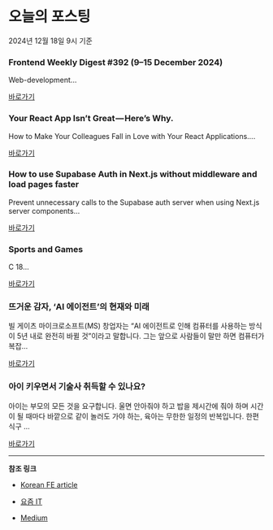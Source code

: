 # 오늘의 포스팅 
2024년 12월 18일 9시 기준 

### Frontend Weekly Digest #392 (9–15 December 2024) 

 Web-development... 

 [바로가기](https://medium.com/m/signin?actionUrl=https%3A%2F%2Fmedium.com%2F_%2Fbookmark%2Fp%2F5e3f9125f232&operation=register&redirect=https%3A%2F%2Ffrontender-ua.medium.com%2Ffrontend-weekly-digest-392-9-15-december-2024-5e3f9125f232&source=---recommended_stories---front_end_development---0-84----------------bookmark_preview----c57876df_3193_4214_834e_cf233c7ec881-------) 

### Your React App Isn’t Great — Here’s Why. 

 How to Make Your Colleagues Fall in Love with Your React Applications.... 

 [바로가기](https://medium.com/m/signin?actionUrl=https%3A%2F%2Fmedium.com%2F_%2Fbookmark%2Fp%2F5eb61b3f110b&operation=register&redirect=https%3A%2F%2Flevelup.gitconnected.com%2Fyour-react-app-isnt-great-here-s-why-5eb61b3f110b&source=---recommended_stories---react---0-84----------------bookmark_preview----e88f1d54_f435_4180_934b_e7fc7a0ac52c-------) 

### How to use Supabase Auth in Next.js without middleware and load pages faster 

 Prevent unnecessary calls to the Supabase auth server when using Next.js server components... 

 [바로가기](https://medium.com/m/signin?actionUrl=https%3A%2F%2Fmedium.com%2F_%2Fbookmark%2Fp%2F33a045d15c78&operation=register&redirect=https%3A%2F%2Fmedium.com%2F%40jamesleeht%2Fhow-to-use-supabase-auth-in-next-js-without-extra-latency-and-make-pages-load-faster-33a045d15c78&source=---recommended_stories---javascript---0-84----------------bookmark_preview----f221ff29_524b_4524_89d8_058d04fdc588-------) 

### Sports and Games 

 C 18... 

 [바로가기](https://medium.com/m/signin?actionUrl=https%3A%2F%2Fmedium.com%2F_%2Fbookmark%2Fp%2F0e9e929b36b2&operation=register&redirect=https%3A%2F%2Fmedium.com%2F%40shaziabibi529%2Fsports-and-games-0e9e929b36b2&source=---recommended_stories---typescript---0-84----------------bookmark_preview----9ad34295_3df1_408b_92f4_ee9ca81ef563-------) 

### 뜨거운 감자, ‘AI 에이전트’의 현재와 미래 

 빌 게이츠 마이크로소프트(MS) 창업자는 “AI 에이전트로 인해 컴퓨터를 사용하는 방식이 5년 내로 완전히 바뀔 것”이라고 말합니다. 그는 앞으로 사람들이 말만 하면 컴퓨터가 복잡... 

 [바로가기](https://yozm.wishket.com/magazine/detail/2895/) 

### 아이 키우면서 기술사 취득할 수 있나요? 

 아이는 부모의 모든 것을 요구합니다. 울면 안아줘야 하고 밥을 제시간에 줘야 하며 시간이 될 때마다 바깥으로 같이 놀러도 가야 하는, 육아는 무한한 일정의 반복입니다. 한편 식구 ... 

 [바로가기](https://yozm.wishket.com/magazine/detail/2891/) 

---

**참조 링크**

- [Korean FE article](https://kofearticle.substack.com) 

- [요즘 IT](https://yozm.wishket.com/magazine) 

- [Medium](https://medium.com) 

